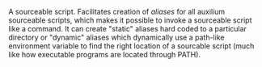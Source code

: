 A sourceable script.
Facilitates creation of *aliases* for all auxilium sourceable scripts, which makes it
possible to invoke a sourceable script like a command. It can create "static" aliases
hard coded to a particular directory or "dynamic" aliases which dynamically use a
path-like environment variable to find the right location of a sourcable script (much
like how executable programs are located through PATH).
